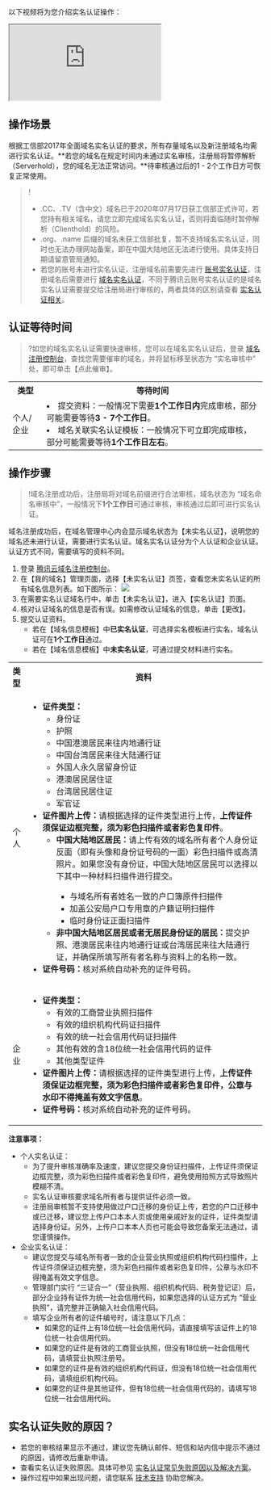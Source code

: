 以下视频将为您介绍实名认证操作：
<div class="doc-video-mod"><iframe src="https://cloud.tencent.com/edu/learning/quick-play/2346-35042?source=gw.doc.media&withPoster=1&notip=1"></iframe></div>

## 操作场景

根据工信部2017年全面域名实名认证的要求，所有存量域名以及新注册域名均需进行实名认证。**若您的域名在规定时间内未通过实名审核，注册局将暂停解析（Serverhold），您的域名无法正常访问。**待审核通过后的1 - 2个工作日方可恢复正常使用。

>!  
>- .CC、.TV（含中文）域名已于2020年07月17日获工信部正式许可，若您持有相关域名，请您立即完成域名实名认证，否则将面临随时暂停解析（Clienthold）的风险。
>- .org、.name 后缀的域名未获工信部批复，暂不支持域名实名认证，同时也无法办理网站备案，即在中国大陆地区无法进行使用。具体支持日期请留意管局通知。
>- 若您的账号未进行实名认证，注册域名前需要先进行 [账号实名认证](https://cloud.tencent.com/document/product/378/3629)，注册域名后需要进行 [域名实名认证](https://cloud.tencent.com/document/product/242/6707)，不同于腾讯云账号实名认证的是域名实名认证需要提交给注册局进行审核的，两者具体的区别请查看 [实名认证相关](https://cloud.tencent.com/document/product/242/8580)。


## 认证等待时间
>?如您的域名实名认证需要快速审核，您可以在域名实名认证后，登录 [域名注册控制台](https://console.cloud.tencent.com/domain)，查找您需要催审的域名，并将鼠标移至状态为 “实名审核中” 处，即可单击【点此催审】。
>
<table>
<tr>
<th>类型</th>
<th>等待时间</th>
</tr>
<tr>
<td>个人/企业</td>
<td><li>提交资料：一般情况下需要<strong>1个工作日内</strong>完成审核，部分可能需要等待<strong>3 - 7个工作日</strong>。</li><li>域名关联实名认证模板：一般情况下可立即完成审核，部分可能需要等待<strong>1个工作日左右</strong>。</li></td>
</tr>
</table>

## 操作步骤
>!域名注册成功后，注册局将对域名前缀进行合法审核，域名状态为 “域名命名审核中”，一般情况下**1个工作日**可通过审核，审核通过后即可进行实名认证。
>
域名注册成功后，在域名管理中心内会显示域名状态为【未实名认证】，说明您的域名还未进行认证，需要进行实名认证。域名实名认证分为个人认证和企业认证。认证方式不同，需要填写的资料不同。

1. 登录 [腾讯云域名注册控制台](https://console.cloud.tencent.com/domain)。
2. 在【我的域名】管理页面，选择【未实名认证】页签，查看您未实名认证的所有域名信息列表。如下图所示：
![](https://main.qcloudimg.com/raw/32081340edf54c996081e83a1139a8fc.png)
3. 在需要实名认证域名行中，单击【未实名认证】，进入【实名认证】页面。
4. 核对认证域名的信息是否有误。如需修改认证域名的信息，单击【更改】。
5. 提交认证资料。
   - 若在【域名信息模板】中**已实名认证**，可选择实名模板进行实名，域名认证可在**1个工作日**通过。
   - 若在【域名信息模板】中**未实名认证**，可通过提交材料进行实名。 
<table>
<tr>
<th style="width:5%">类型</th>
<th>资料</th>
</tr>
<tr>
<td>个人</td>
<td><ul><li><strong>证件类型：</strong><ul>
    <li>身份证</li>
    <li>护照</li>
		<li>中国港澳居民来往内地通行证</li>
		<li>中国台湾居民来往大陆通行证</li>
		<li>外国人永久居留身份证</li>
		<li>港澳居民居住证</li>
		<li>台湾居民居住证</li>
		<li>军官证</li>
    </ul></li>
		<li><strong>证件图片上传：</strong>请根据选择的证件类型进行上传，<strong>上传证件须保证边框完整，须为彩色扫描件或者彩色复印件</strong>。
		<ul><li><strong>中国大陆地区居民：</strong>请上传有效的域名所有者个人身份证反面（即有头像和身份证号码的一面）彩色扫描件或高清照片。如果您没有身份证，中国大陆地区居民可以选择以下其中一种材料扫描件进行提交。</li>
		<ul><li>与域名所有者姓名一致的户口簿原件扫描件</li>
		<li>加盖公安局户口专用章的户籍证明扫描件</li>
		<li>临时身份证正面扫描件</li></ul><li><strong>非中国大陆地区居民或者无居民身份证的居民：</strong>提交护照、港澳居民来往内地通行证或台湾居民来往大陆通行证，并确保所填写所有者名称与资料上的名称一致。</li></ul></li><li><strong>证件号码：</strong>核对系统自动补充的证件号码。</li></ul></td>
</tr>
<tr>
<td>企业</td>
<td><ul><li><strong>证件类型：</strong><ul>
    <li>有效的工商营业执照扫描件</li>
    <li>有效的组织机构代码证扫描件</li>
		<li>有效的统一社会信用代码证扫描件</li>
		<li>其他有效的含18位统一社会信用代码的证件</li>
		<li>其他类型证件</li>
    </ul></li><li><strong>证件图片上传：</strong>请根据选择的证件类型进行上传，<strong>上传证件须保证边框完整，须为彩色扫描件或者彩色复印件，公章与水印不得掩盖有效文字信息</strong>。</li><li><strong>证件号码：</strong>核对系统自动补充的证件号码。</li></ul></td>
</tr>
</table>

<b>注意事项：</b>
 - 个人实名认证：
     - 为了提升审核准确率及速度，建议您提交身份证扫描件，上传证件须保证边框完整，须为彩色扫描件或者彩色复印件，避免使用拍照方式导致照片模糊不清。
     - 实名认证审核要求域名所有者与提供证件必须一致。
     - 注册局审核暂不支持使用做过户口迁移的身份证上传，若您的户口迁移中或已迁移，建议您上传户口本本人页或使用亲戚好友的证件，证件类型请选择身份证。另外，上传户口本本人页也可能会导致您备案无法通过，请您谨慎操作。
 - 企业实名认证：
    - 建议您提交与域名所有者一致的企业营业执照或组织机构代码扫描件，上传证件须保证边框完整，须为彩色扫描件或者彩色复印件，公章与水印不得掩盖有效文字信息。
    - 管理部门实行 “三证合一”（营业执照、组织机构代码、税务登记证）后，部分企业持有证件为统一社会信用代码，如果您选择的认证方式为 “营业执照”，请完整并正确输入社会信用代码。
    - 填写企业所有者的证件编号时，请注意以下几点：
      - 如果您的证件上有18位统一社会信用代码，请直接填写该证件上的18位统一社会信用代码。
      - 如果您的证件是有效的工商营业执照，但没有18位统一社会信用代码，请填营业执照注册号。
      - 如果您的证件是有效的组织机构代码证，但没有18位统一社会信用代码，请填组织机构代码。
      - 如果您的证件是其他证件，但有18位统一社会信用代码的，请填写18位统一社会信用代码。



## 实名认证失败的原因？
- 若您的审核结果显示不通过，建议您先确认邮件、短信和站内信中提示不通过的原因，请修改后重新申请。
- 查看实名认证失败原因。具体可参见 [实名认证常见失败原因以及解决方案](https://cloud.tencent.com/document/product/242/36331)。
- 操作过程中如果出现问题，请您联系 [技术支持](https://cloud.tencent.com/document/product/242/57608) 协助您解决。

